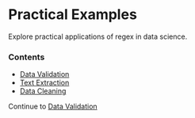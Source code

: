 # Practical Examples

Explore practical applications of regex in data science.

### Contents
- [Data Validation](./Data_Validation.md)
- [Text Extraction](./Text_Extraction.md)
- [Data Cleaning](./Data_Cleaning.md)

Continue to [Data Validation](./Data_Validation.md)
